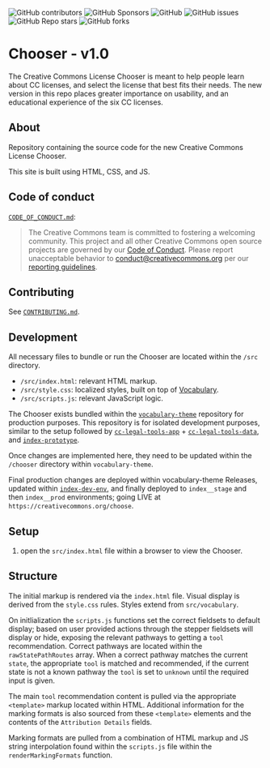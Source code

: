 ![GitHub contributors](https://img.shields.io/github/contributors/creativecommons/chooser)
![GitHub Sponsors](https://img.shields.io/github/sponsors/creativecommons)
![GitHub](https://img.shields.io/github/license/creativecommons/chooser)
![GitHub issues](https://img.shields.io/github/issues-raw/creativecommons/chooser)
![GitHub Repo stars](https://img.shields.io/github/stars/creativecommons/chooser?style=social)
![GitHub forks](https://img.shields.io/github/forks/creativecommons/chooser?style=social)

# Chooser - v1.0


The Creative Commons License Chooser is meant to help people learn about CC licenses, and select the license that best fits their needs. The new version in this repo places greater importance on usability, and an educational experience of the six CC licenses.


## About

Repository containing the source code for the new Creative Commons License Chooser.

This site is built using HTML, CSS, and JS.


## Code of conduct

[`CODE_OF_CONDUCT.md`][org-coc]:
> The Creative Commons team is committed to fostering a welcoming community.
> This project and all other Creative Commons open source projects are governed
> by our [Code of Conduct][code_of_conduct]. Please report unacceptable
> behavior to [conduct@creativecommons.org](mailto:conduct@creativecommons.org)
> per our [reporting guidelines][reporting_guide].

[org-coc]: https://github.com/creativecommons/.github/blob/main/CODE_OF_CONDUCT.md
[code_of_conduct]: https://opensource.creativecommons.org/community/code-of-conduct/
[reporting_guide]: https://opensource.creativecommons.org/community/code-of-conduct/enforcement/


## Contributing

See [`CONTRIBUTING.md`][org-contrib].

[org-contrib]: https://github.com/creativecommons/.github/blob/main/CONTRIBUTING.md


## Development

All necessary files to bundle or run the Chooser are located within the `/src` directory.

* `/src/index.html`: relevant HTML markup.
* `/src/style.css`: localized styles, built on top of [Vocabulary][vocabulary].
* `/src/scripts.js`: relevant JavaScript logic.

The Chooser exists bundled within the [`vocabulary-theme`][vocabulary-theme] repository for production purposes. This repository is for isolated development purposes, similar to the setup followed by [`cc-legal-tools-app`][cc-legal-tools-app] + [`cc-legal-tools-data`][cc-legal-tools-data], and [`index-prototype`][index-prototype].

Once changes are implemented here, they need to be updated within the `/chooser` directory within `vocabulary-theme`. 

Final production changes are deployed within vocabulary-theme Releases, updated within [`index-dev-env`][index-dev-env], and finally deployed to `index__stage` and then `index__prod` environments; going LIVE at `https://creativecommons.org/choose`.


## Setup
1. open the `src/index.html` file within a browser to view the Chooser.

[cc-legal-tools-app]: https://github.com/creativecommons/cc-legal-tools-app 
[cc-legal-tools-data]: https://github.com/creativecommons/cc-legal-tools-data
[index-dev-env]: https://github.com/creativecommons/index-dev-env
[index-prototype]: https://github.com/creativecommons/index-prototype
[vocabulary]: https://github.com/creativecommons/vocabulary
[vocabulary-theme]: https://github.com/creativecommons/vocabulary-theme


## Structure

The initial markup is rendered via the `index.html` file. Visual display is derived from the `style.css` rules. Styles extend from `src/vocabulary`.

On initlialization the `scripts.js` functions set the correct fieldsets to default display; based on user provided actions through the stepper fieldsets will display or hide, exposing the relevant pathways to getting a `tool` recommendation. Correct pathways are located within the `rawStatePathRoutes` array. When a correct pathway matches the current `state`, the appropriate `tool` is matched and recommended, if the current state is not a known pathway the `tool` is set to `unknown` until the required input is given.

The main `tool` recommendation content is pulled via the appropriate `<template>` markup located within HTML. Additional information for the marking formats is also sourced from these `<template>` elements and the contents of the `Attribution Details` fields.

Marking formats are pulled from a combination of HTML markup and JS string interpolation found within the `scripts.js` file within the `renderMarkingFormats` function.

